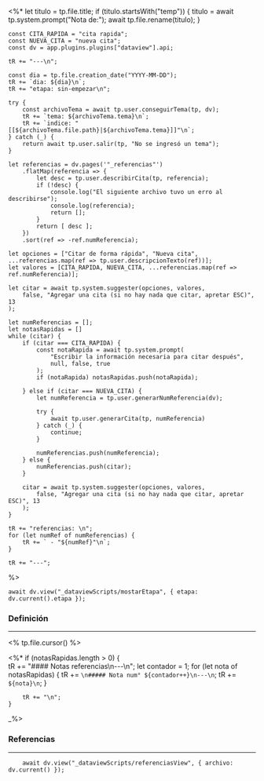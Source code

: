 <%* 
	let titulo = tp.file.title;
	if (titulo.startsWith("temp")) {
		titulo = await tp.system.prompt("Nota de:");
		await tp.file.rename(titulo);
	}

	const CITA_RAPIDA = "cita rapida";
	const NUEVA_CITA = "nueva cita";
	const dv = app.plugins.plugins["dataview"].api;

	tR += "---\n"; 

	const dia = tp.file.creation_date("YYYY-MM-DD");
	tR += `dia: ${dia}\n`;
	tR += "etapa: sin-empezar\n";
	
	try {
		const archivoTema = await tp.user.conseguirTema(tp, dv);
		tR += `tema: ${archivoTema.tema}\n`;
		tR += `indice: "[[${archivoTema.file.path}|${archivoTema.tema}]]"\n`;
	} catch (_) {
		return await tp.user.salir(tp, "No se ingresó un tema");
	}

	let referencias = dv.pages('"_referencias"')
		.flatMap(referencia => {
			let desc = tp.user.describirCita(tp, referencia);
			if (!desc) {
				console.log("El siguiente archivo tuvo un erro al describirse");
				console.log(referencia);
				return [];
			}
			return [ desc ];
		})
		.sort(ref => -ref.numReferencia);

	let opciones = ["Citar de forma rápida", "Nueva cita", ...referencias.map(ref => tp.user.descripcionTexto(ref))];
	let valores = [CITA_RAPIDA, NUEVA_CITA, ...referencias.map(ref => ref.numReferencia)];
	
	let citar = await tp.system.suggester(opciones, valores,
		false, "Agregar una cita (si no hay nada que citar, apretar ESC)", 13
	);

	let numReferencias = [];
	let notasRapidas = []
	while (citar) {
		if (citar === CITA_RAPIDA) {
			const notaRapida = await tp.system.prompt(
				"Escribir la información necesaria para citar después",
				null, false, true
			);
			if (notaRapida) notasRapidas.push(notaRapida);

		} else if (citar === NUEVA_CITA) {
			let numReferencia = tp.user.generarNumReferencia(dv);
			
			try { 
				await tp.user.generarCita(tp, numReferencia) 
			} catch (_) { 
				continue; 
			}

			numReferencias.push(numReferencia);
		} else {
			numReferencias.push(citar);
		}

		citar = await tp.system.suggester(opciones, valores,
			false, "Agregar una cita (si no hay nada que citar, apretar ESC)", 13
		);		
	}

	tR += "referencias: \n";
	for (let numRef of numReferencias) {
		tR += ` - "${numRef}"\n`;
	}

	tR += "---";
%>
```dataviewjs
await dv.view("_dataviewScripts/mostarEtapa", { etapa: dv.current().etapa });
```
### Definición
---
<% tp.file.cursor() %>



<%*
	if (notasRapidas.length > 0) {	
		tR += "#### Notas referencias\n---\n";
		let contador = 1;
		for (let nota of notasRapidas) {
			tR += `\n##### Nota num° ${contador++}\n---\n`;
			tR += `${nota}\n`;
		}

		tR += "\n";
	}
_%>

### Referencias
---
```dataviewjs
	await dv.view("_dataviewScripts/referenciasView", { archivo: dv.current() });
```